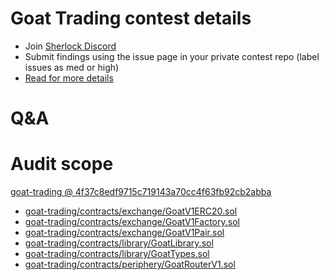 
# Goat Trading contest details

- Join [Sherlock Discord](https://discord.gg/MABEWyASkp)
- Submit findings using the issue page in your private contest repo (label issues as med or high)
- [Read for more details](https://docs.sherlock.xyz/audits/watsons)

# Q&A

# Audit scope


[goat-trading @ 4f37c8edf9715c719143a70cc4f63fb92cb2abba](https://github.com/inedibleX/goat-trading/tree/4f37c8edf9715c719143a70cc4f63fb92cb2abba)
- [goat-trading/contracts/exchange/GoatV1ERC20.sol](goat-trading/contracts/exchange/GoatV1ERC20.sol)
- [goat-trading/contracts/exchange/GoatV1Factory.sol](goat-trading/contracts/exchange/GoatV1Factory.sol)
- [goat-trading/contracts/exchange/GoatV1Pair.sol](goat-trading/contracts/exchange/GoatV1Pair.sol)
- [goat-trading/contracts/library/GoatLibrary.sol](goat-trading/contracts/library/GoatLibrary.sol)
- [goat-trading/contracts/library/GoatTypes.sol](goat-trading/contracts/library/GoatTypes.sol)
- [goat-trading/contracts/periphery/GoatRouterV1.sol](goat-trading/contracts/periphery/GoatRouterV1.sol)

